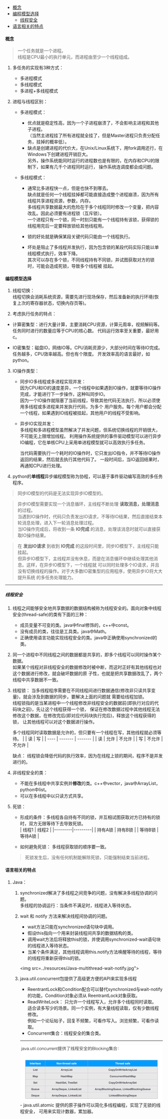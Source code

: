 
<!-- vim-markdown-toc GFM -->

- [概念](#概念)
- [编程模型选择](#编程模型选择)
  - [线程安全](#线程安全)
- [语言相关的特点](#语言相关的特点)

<!-- vim-markdown-toc -->


#### 概念

> 一个任务就是一个进程。  
  线程是CPU最小的执行单元，而进程由至少一个线程组成。

1. 多任务的实现有3种方式：  
    - 多进程模式  
    - 多线程模式  
    - 多进程+多线程模式  

2. 进程与线程区别：  
    - 多进程模式：  
      - 优点就是稳定性高，因为一个子进程崩溃了，不会影响主进程和其他子进程。  
       （当然主进程挂了所有进程就全挂了，但是Master进程只负责分配任务，挂掉的概率低）。  
      - 缺点是创建进程的代价大，在Unix/Linux系统下，用fork调用还行，在Windows下创建进程开销巨大。  
        另外，操作系统能同时运行的进程数也是有限的，在内存和CPU的限制下，如果有几千个进程同时运行，
        操作系统连调度都会成问题。  

   - 多线程模式：  
     - 通常比多进程快一点，但是也快不到哪去。  
        缺点就是任何一个线程挂掉都可能直接造成整个进程崩溃，因为所有线程共享进程资源，参数，内存。  
        多线程共享数据最大的危险在于多个线程同时修改一个变量，把内容改乱。因此必须要有进程锁（互斥锁）。  
        一个进程只有一个锁，同一时刻只能有一个线程持有该锁，获得锁的线程用完后一定要释放锁给其他线程用。  

     - 锁的好处就是确保某段关键代码只能由一个线程执行。  
     - 坏处是阻止了多线程并发执行，因为包含锁的某段代码实际只能以单线程模式执行，效率下降。  
        其次可以存在多个锁，不同线程持有不同锁，并试图获取对方的锁时，可能会造成死锁，导致多个线程被
        挂起。


#### 编程模型选择  

1. 线程切换：   
   线程切换会消耗系统资源，需要先进行现场保存，然后准备新的执行环境(恢复上次的寄存器状态，切换内存页等)。

2. 考虑执行任务的特点：  
  - 计算密集型：进行大量计算，主要消耗CPU资源，计算元周率，视频解码等。  
    任务同时进行的数量应等于CPU的核心数。
    代码运行效率至关重要，最好用c。

  - IO密集型：磁盘IO，网络IO等。CPU消耗资源少，大部分时间在等待IO完成。  
    任务越多，CPU效率越高。但也有个限度。
    开发效率高的语言最好，如python。

3. IO操作类型：  
   - 同步IO多线程或多进程实现并发：  
     因为CPU和IO的速度差异，一个线程中如果遇到IO操作，就要等待IO操作完成，才能进行下一步操作，这种叫同步IO。  
     因为一个IO操作就阻塞了当前线程，导致其他代码无法执行，所以必须使用多线程或多进程来并发执行代码，为多个
     用户服务。每个用户都会分配一个线程，如果遇到IO线程被挂起，其他用户的线程不受影响。

   - 异步IO实现并发：  
     多线程和多进程模型虽然解决了并发问题，但系统切换线程的开销很大，不可能无上限增加线程。
     利用操作系统提供的事件驱动模型可以进行异步IO编程，它在单核CPU上采用单进程模型就可以高效执行多任务。

     当代码需要执行一个耗时的IO操作时，它只发出IO指令，并不等待IO操作返回的结果，然后就去执行其他代码了。
     一段时间后，当IO返回结果时，再通知CPU进行处理。

4. python的**单线程**异步编程模型称为协程，可以基于事件驱动编写高效的多任务程序。  


> 同步IO模型的代码是无法实现异步IO模型的。  

> 异步IO模型需要实现一个消息循环，主线程不断处理 **读取消息，处理消息** 的过程。  
  当遇到IO操作时，代码只负责发出IO请求，不等待IO结果，然后直接结束本轮消息处理，进入下一轮消息处理过程。  
  当IO操作完成后，将收到一条 **IO完成** 的消息，处理该消息时就可以直接获取IO操作结果。  

> 在 **发出IO请求** 到收到 **IO完成** 的这段时间里，同步IO模型下，主线程只能挂起。  
  但异步IO模型下，主线程并没有休息，而是在消息循环中继续处理其他消息。这样，在异步IO模型下，一个线程就
  可以同时处理多个IO请求，并且没有切换线程的操作。对于大多数IO密集型的应用程序，使用异步IO将大大提升系统
  的多任务处理能力。  

---


##### 线程安全

1. 线程之间能够安全地共享数据的数据结构被称为线程安全的。面向对象中线程安全(thread-safe)的类有下面的三种：
    - 成员变量不可变的类。java中final修饰的，c++中const。
    - 没有成员的类，往往是工具类。java中Math。
    - 正确使用语言功能实现线程安全的类。java中正确使用synchronized的类。

2. 同一个进程中不同线程之间的数据都是共享的，即多个线程可以同时操作某个数据。  
   如果某个线程对非线程安全的数据修改时被中断，而这时正好有其他线程也对这个数据进行修改，就会破坏数据的原
   子性，也就是把共享数据改乱了，两个线程中共享数据不一致。  

3. 线程锁：
   当多线程程序需要在不同线程间进行数据通信(修改非只读共享变量)，就会涉及到数据的同步。要解决上面的问题就
   需要给线程加锁。  
   线程锁指的是当某进程中一个线程修改非线程安全的数据前(即执行对应的代码块之前)，先让这个线程获得一个锁，
   保证在修改数据过程中其他线程无法修改这个数据，在修改完后(即对应代码块执行完后)，释放这个线程获得的锁，
   让其他线程可以对这个数据进行操作。
    
   多个线程同时读取数据是允许的，但只要有一个线程在写，其他线程就必须等待。
   |      | 读      | 写      |
   | ---- | ------- | ------- |
   | 读   | 允许    | 不允许  |
   | 写   | 不允许  | 不允许  |

   缺点： 线程锁会降低代码的执行效率，因为在线程上锁的期间，程序不是并发进行的。

4. 非线程安全的类：
    - 不能在多线程中共享实例并**修改**的类。c++中vector，java中ArrayList，python中list。
    - 可以在多线程中以只读方式共享。

5. 死锁：
    - 形成的条件：多线程各自持有不同的锁，并互相试图获取对方已持有的锁时，双方无限等待下去导致死锁。  
       |  线程1  |  线程2  |
       |---------|---------|
       | 持有A锁 | 持有B锁 |
       | 等待B锁 | 等待A锁 |

    - 如何避免死锁： 多线程获取锁的顺序要一致。

    > 死锁发生后，没有任何机制能解除死锁，只能强制结束当前进程。


#### 语言相关的特点

1. Java：
    1. synchronized解决了多线程之间竞争的问题，没有解决多线程协调的问题。  
       多线程的协调运行：当条件不满足时，线程进入等待状态。

    2. wait 和 notify 方法来解决线程间协调的问题。
        - wait方法只能在synchronized语句块中调用。
        - 假设this指向一个用来封装线程间共享的数据结构的类。
        - 调用wait方法后将释放this的锁，并使调用synchronized-wait语句块的线程进入等待状态。
        - 当某个条件满足，其他线程调用this.notify方法唤醒等待的线程，等待的线程将重新获得this的锁。  
        > 
         <img src=../resources/Java-multithread-wait-notify.jpg">

    3. java.util.concurrent包提供了高级更方便的API来实现多线程
        - ReentrantLock和Condition配合可以替代synchronized与wait-notify的功能，Condition对象必须从
          ReentrantLock对象获取。
        - ReadWriteLock： 只允许一个线程写入，允许多个线程同时读取。  
          适合读多写少的场景。同一个实例，有大量线程读取，仅有少数线程修改。  
          例如一个论坛帖子，回复不频繁，可看作写入。浏览频繁，可看作读取。
        - Concurrent集合：线程安全的集合类。
        - ---
         <img src="../resources/Java-threadsafe-BlockConllection.png">
        - java.util.atomic 提供的原子操作可以简化多线程编程，实现了无锁的线程安全，
          可用来实现计数器，累加器。


